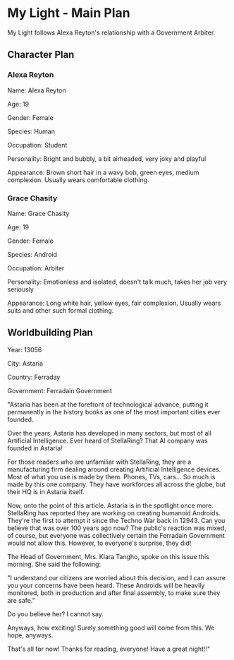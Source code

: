 # My Light - Main Plan
My Light follows Alexa Reyton's relationship with a Government Arbiter.
## Character Plan
### Alexa Reyton
Name: Alexa Reyton

Age: 19

Gender: Female

Species: Human

Occupation: Student

Personality: Bright and bubbly, a bit airheaded, very joky and playful

Appearance: Brown short hair in a wavy bob, green eyes, medium complexion. Usually wears comfortable clothing.
### Grace Chasity
Name: Grace Chasity

Age: 19

Gender: Female

Species: Android

Occupation: Arbiter

Personality: Emotionless and isolated, doesn't talk much, takes her job very seriously

Appearance: Long white hair, yellow eyes, fair complexion. Usually wears suits and other such formal clothing.
## Worldbuilding Plan
Year: 13056

City: Astaria

Country: Ferraday

Government: Ferradain Government

"Astaria has been at the forefront of technological advance, putting it permanently in the history books as one of the most important cities ever founded.

Over the years, Astaria has developed in many sectors, but most of all Artificial Intelligence. Ever heard of StellaRing? That AI company was founded in Astaria!

For those readers who are unfamiliar with StellaRing, they are a manufacturing firm dealing around creating Artificial Intelligence devices. Most of what you use is made by them. Phones, TVs, cars... So much is made by this one company. They have workforces all across the globe, but their HQ is in Astaria itself.

Now, onto the point of this article. Astaria is in the spotlight once more. StellaRing has reported they are working on creating humanoid Androids. They're the first to attempt it since the Techno War back in 12943. Can you believe that was over 100 years ago now? The public's reaction was mixed, of course, but everyone was collectively certain the Ferradain Government would not allow this. However, to everyone's surprise, they did!

The Head of Government, Mrs. Klara Tangho, spoke on this issue this morning. She said the following:

"I understand our citizens are worried about this decision, and I can assure you your concerns have been heard. These Androids will be heavily monitored, both in production and after final assembly, to make sure they are safe."

Do you believe her? I cannot say.

Anyways, how exciting! Surely something good will come from this. We hope, anyways.

That's all for now! Thanks for reading, everyone! Have a great night!!"
